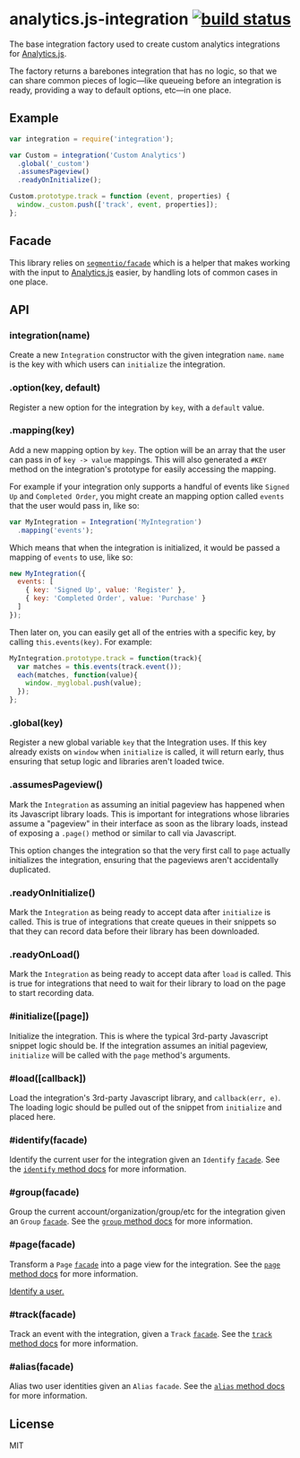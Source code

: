 
# analytics.js-integration [![build status](https://travis-ci.org/segmentio/analytics.js-integration.png?branch=master)](https://travis-ci.org/segmentio/analytics.js-integration)

  The base integration factory used to create custom analytics integrations for [Analytics.js](https://github.com/segmentio/analytics.js).

  The factory returns a barebones integration that has no logic, so that we can share common pieces of logic—like queueing before an integration is ready, providing a way to default options, etc—in one place.

## Example

```js
var integration = require('integration');

var Custom = integration('Custom Analytics')
  .global('_custom')
  .assumesPageview()
  .readyOnInitialize();

Custom.prototype.track = function (event, properties) {
  window._custom.push(['track', event, properties]);
};
```

## Facade

  This library relies on [`segmentio/facade`](https://github.com/segmentio/facade) which is a helper that makes working with the input to [Analytics.js](https://github.com/segmentio/analytics.js) easier, by handling lots of common cases in one place.

## API

### integration(name)
  
  Create a new `Integration` constructor with the given integration `name`. `name` is the key with which users can `initialize` the integration.

### .option(key, default)

  Register a new option for the integration by `key`, with a `default` value.

### .mapping(key)

  Add a new mapping option by `key`. The option will be an array that the user can pass in of `key -> value` mappings. This will also generated a `#KEY` method on the integration's prototype for easily accessing the mapping.

  For example if your integration only supports a handful of events like `Signed Up` and `Completed Order`, you might create an mapping option called `events` that the user would pass in, like so:

```js
var MyIntegration = Integration('MyIntegration')
  .mapping('events');
```

  Which means that when the integration is initialized, it would be passed a mapping of `events` to use, like so:

```js
new MyIntegration({
  events: [
    { key: 'Signed Up', value: 'Register' }, 
    { key: 'Completed Order', value: 'Purchase' }
  ]
});
```

  Then later on, you can easily get all of the entries with a specific key, by calling `this.events(key)`. For example:

```js
MyIntegration.prototype.track = function(track){
  var matches = this.events(track.event());
  each(matches, function(value){
    window._myglobal.push(value);
  });
};
```

### .global(key)
  
  Register a new global variable `key` that the Integration uses. If this key already exists on `window` when `initialize` is called, it will return early, thus ensuring that setup logic and libraries aren't loaded twice.

### .assumesPageview()
  
  Mark the `Integration` as assuming an initial pageview has happened when its Javascript library loads. This is important for integrations whose libraries assume a "pageview" in their interface as soon as the library loads, instead of exposing a `.page()` method or similar to call via Javascript. 

  This option changes the integration so that the very first call to `page` actually initializes the integration, ensuring that the pageviews aren't accidentally duplicated.

### .readyOnInitialize()
  
  Mark the `Integration` as being ready to accept data after `initialize` is called. This is true of integrations that create queues in their snippets so that they can record data before their library has been downloaded.

### .readyOnLoad()

  Mark the `Integration` as being ready to accept data after `load` is called. This is true for integrations that need to wait for their library to load on the page to start recording data.

### #initialize([page])
  
  Initialize the integration. This is where the typical 3rd-party Javascript snippet logic should be. If the integration assumes an initial pageview, `initialize` will be called with the `page` method's arguments.

### #load([callback])
  
  Load the integration's 3rd-party Javascript library, and `callback(err, e)`. The loading logic should be pulled out of the snippet from `initialize` and placed here.

### #identify(facade)
  
  Identify the current user for the integration given an `Identify` [`facade`](https://github.com/segmentio/facade). See the [`identify` method docs](https://segment.io/docs/tracking-api/identify/) for more information.

### #group(facade)
  
  Group the current account/organization/group/etc for the integration given an `Group` [`facade`](https://github.com/segmentio/facade). See the [`group` method docs](https://segment.io/docs/tracking-api/group/) for more information.

### #page(facade)
  
  Transform a `Page` [`facade`](https://github.com/segmentio/facade) into a page view for the integration. See the [`page` method docs](https://segment.io/docs/tracking-api/page-and-screen/) for more information.
  
  [Identify a user.](https://segment.io/docs/tracking-api/identify)

### #track(facade)

  Track an event with the integration, given a `Track` [`facade`](https://github.com/segmentio/facade). See the [`track` method docs](https://segment.io/docs/tracking-api/track/) for more information.

### #alias(facade)
  
  Alias two user identities given an `Alias` `facade`. See the [`alias` method docs](https://segment.io/docs/tracking-api/alias/) for more information.

## License

  MIT
